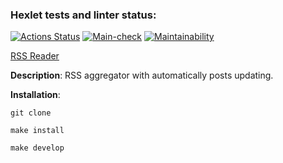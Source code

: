 ### Hexlet tests and linter status:

[![Actions Status](https://github.com/niramov/frontend-project-11/workflows/hexlet-check/badge.svg)](https://github.com/niramov/frontend-project-11/actions)
[![Main-check](https://github.com/niramov/frontend-project-11/actions/workflows/main-check.yml/badge.svg)](https://github.com/niramov/frontend-project-11/actions/workflows/main-check.yml) [![Maintainability](https://api.codeclimate.com/v1/badges/63c37594819a1959889e/maintainability)](https://codeclimate.com/github/niramov/frontend-project-11/maintainability)

[RSS Reader](frontend-project-11-puvzefloc-niramov.vercel.app)

**Description**:
RSS aggregator with automatically posts updating.

**Installation**:

```
git clone
```

```
make install
```

```
make develop
```
